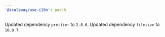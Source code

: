 ```yaml
---
'@scaleway/use-i18n': patch
---
```


Updated dependency `prettier` to `2.8.6`.
Updated dependency `filesize` to `10.0.7`.
